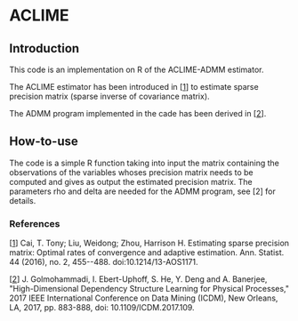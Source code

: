 # ACLIME

## Introduction
This code is an implementation on R of the ACLIME-ADMM estimator.

The ACLIME estimator has been introduced in [[1](https://projecteuclid.org/euclid.aos/1458245724)] to estimate sparse precision matrix (sparse inverse of covariance matrix).

The ADMM program implemented in the cade has been derived in [[2](https://arxiv.org/abs/1709.03891)].

## How-to-use

The code is a simple R function taking into input the matrix containing the observations of the variables whoses precision matrix needs to be computed and gives as output the estimated precision matrix. The parameters rho and delta are needed for the ADMM program, see [2] for details.

### References
[[1](https://projecteuclid.org/euclid.aos/1458245724)] Cai, T. Tony; Liu, Weidong; Zhou, Harrison H. Estimating sparse precision matrix: Optimal rates of convergence and adaptive estimation. Ann. Statist. 44 (2016), no. 2, 455--488. doi:10.1214/13-AOS1171. 

[[2](https://arxiv.org/abs/1709.03891)] J. Golmohammadi, I. Ebert-Uphoff, S. He, Y. Deng and A. Banerjee, "High-Dimensional Dependency Structure Learning for Physical Processes," 2017 IEEE International Conference on Data Mining (ICDM), New Orleans, LA, 2017, pp. 883-888, doi: 10.1109/ICDM.2017.109.
